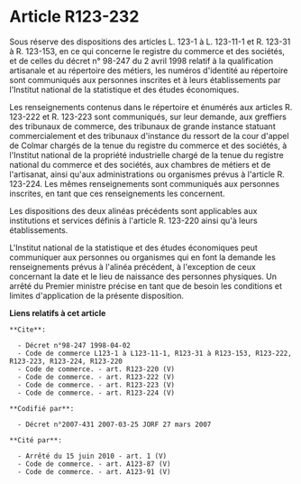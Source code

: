 # Article R123-232

Sous réserve des dispositions des articles L. 123-1 à L. 123-11-1 et R. 123-31 à R. 123-153, en ce qui concerne le registre
du commerce et des sociétés, et de celles du décret n° 98-247 du 2 avril 1998 relatif à la qualification artisanale et au
répertoire des métiers, les numéros d'identité au répertoire sont communiqués aux personnes inscrites et à leurs
établissements par l'Institut national de la statistique et des études économiques.

Les renseignements contenus dans le répertoire et énumérés aux articles R. 123-222 et R. 123-223 sont communiqués, sur leur
demande, aux greffiers des tribunaux de commerce, des tribunaux de grande instance statuant commercialement et des tribunaux
d'instance du ressort de la cour d'appel de Colmar chargés de la tenue du registre du commerce et des sociétés, à l'Institut
national de la propriété industrielle chargé de la tenue du registre national du commerce et des sociétés, aux chambres de
métiers et de l'artisanat, ainsi qu'aux administrations ou organismes prévus à l'article R. 123-224. Les mêmes renseignements
sont communiqués aux personnes inscrites, en tant que ces renseignements les concernent.

Les dispositions des deux alinéas précédents sont applicables aux institutions et services définis à l'article R. 123-220
ainsi qu'à leurs établissements.

L'Institut national de la statistique et des études économiques peut communiquer aux personnes ou organismes qui en font la
demande les renseignements prévus à l'alinéa précédent, à l'exception de ceux concernant la date et le lieu de naissance des
personnes physiques. Un arrêté du Premier ministre précise en tant que de besoin les conditions et limites d'application de
la présente disposition.

**Liens relatifs à cet article**

	**Cite**:

	  - Décret n°98-247 1998-04-02
	  - Code de commerce L123-1 à L123-11-1, R123-31 à R123-153, R123-222, R123-223, R123-224, R123-220
	  - Code de commerce. - art. R123-220 (V)
	  - Code de commerce. - art. R123-222 (V)
	  - Code de commerce. - art. R123-223 (V)
	  - Code de commerce. - art. R123-224 (V)

	**Codifié par**:

	  - Décret n°2007-431 2007-03-25 JORF 27 mars 2007

	**Cité par**:

	  - Arrêté du 15 juin 2010 - art. 1 (V)
	  - Code de commerce. - art. A123-87 (V)
	  - Code de commerce. - art. A123-91 (V)
